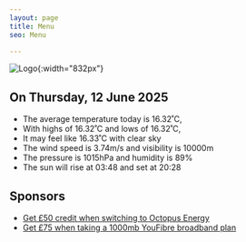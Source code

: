 ```yaml
---
layout: page
title: Menu
seo: Menu

---
```


![Logo](/images/logo.jpg){:width="832px"}

<!-- weather_marker starts -->
## On Thursday, 12 June 2025

- The average temperature today is 16.32˚C,
- With highs of 16.32˚C and lows of 16.32˚C,
- It may feel like 16.33˚C with clear sky
- The wind speed is 3.74m/s and visibility is 10000m
- The pressure is 1015hPa and humidity is 89%
- The sun will rise at 03:48 and set at 20:28

<!-- weather_marker ends -->

## Sponsors

- [Get £50 credit when switching to Octopus Energy](https://bit.ly/3oD1nnS)
- [Get £75 when taking a 1000mb YouFibre broadband plan](https://aklam.io/91zWhU?)
